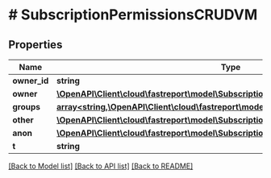 # # SubscriptionPermissionsCRUDVM

## Properties

Name | Type | Description | Notes
------------ | ------------- | ------------- | -------------
**owner_id** | **string** |  | [optional]
**owner** | [**\OpenAPI\Client\cloud\fastreport\model\SubscriptionPermissionCRUDVM**](SubscriptionPermissionCRUDVM.md) |  | [optional]
**groups** | [**array<string,\OpenAPI\Client\cloud\fastreport\model\SubscriptionPermissionCRUDVM>**](SubscriptionPermissionCRUDVM.md) |  | [optional]
**other** | [**\OpenAPI\Client\cloud\fastreport\model\SubscriptionPermissionCRUDVM**](SubscriptionPermissionCRUDVM.md) |  | [optional]
**anon** | [**\OpenAPI\Client\cloud\fastreport\model\SubscriptionPermissionCRUDVM**](SubscriptionPermissionCRUDVM.md) |  | [optional]
**t** | **string** |  |

[[Back to Model list]](../../README.md#models) [[Back to API list]](../../README.md#endpoints) [[Back to README]](../../README.md)
